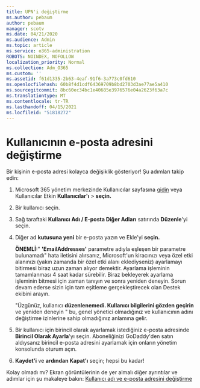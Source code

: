 ```yaml
---
title: UPN'i değiştirme
ms.author: pebaum
author: pebaum
manager: scotv
ms.date: 04/21/2020
ms.audience: Admin
ms.topic: article
ms.service: o365-administration
ROBOTS: NOINDEX, NOFOLLOW
localization_priority: Normal
ms.collection: Adm_O365
ms.custom: ''
ms.assetid: f61d1335-2b63-4eaf-91f6-3a773c0fd610
ms.openlocfilehash: 60b8f4d1cdf64369709b8bd2703d3ae77ae5a410
ms.sourcegitcommit: 8bc60ec34bc1e40685e3976576e04a2623f63a7c
ms.translationtype: MT
ms.contentlocale: tr-TR
ms.lasthandoff: 04/15/2021
ms.locfileid: "51818272"
---
```

# <a name="change-a-users-email-address"></a>Kullanıcının e-posta adresini değiştirme

Bir kişinin e-posta adresi kolayca değişiklik gösteriyor! Şu adımları takip edin:
  
1. Microsoft 365 yönetim merkezinde Kullanıcılar sayfasına [gidin](https://go.microsoft.com/fwlink/p/?linkid=834822) veya Kullanıcılar Etkin **Kullanıcılar'ı** \> **seçin.**
    
2. Bir kullanıcı seçin.
    
3. Sağ taraftaki **Kullanıcı Adı / E-posta Diğer Adları** satırında **Düzenle**'yi seçin.
    
4. Diğer ad **kutusuna yeni** bir e-posta yazın ve Ekle'yi **seçin.**
    
    **ÖNEMLİ:**" **'EmailAddresses'** parametre adıyla eşleşen bir parametre bulunamadı" hata iletisini alırsanız, Microsoft'un kiracınızı veya özel etki alanınızı (yakın zamanda bir özel etki alanı eklediyseniz) ayarlamayı bitirmesi biraz uzun zaman alıyor demektir. Ayarlama işleminin tamamlanması 4 saat kadar sürebilir. Biraz bekleyerek ayarlama işleminin bitmesi için zaman tanıyın ve sonra yeniden deneyin. Sorun devam ederse sizin için tam eşitleme gerçekleştirecek olan Destek ekibini arayın.
    
    "Üzgünüz, kullanıcı **düzenlenemedi. Kullanıcı bilgilerini gözden geçirin** ve yeniden deneyin " bu, genel yönetici olmadığınız ve kullanıcının adını değiştirme izinlerine sahip olmadığınız anlamına gelir.
    
5. Bir kullanıcı için birincil olarak ayarlamak istediğiniz e-posta adresinde **Birincil Olarak Ayarla**'yı seçin. Aboneliğinizi GoDaddy'den satın aldıysanız birincil e-posta adresini ayarlamak için onların yönetim konsolunda oturum açın. 
    
6. **Kaydet'i** ve **ardından Kapat'ı** seçin; hepsi bu kadar!
    
Kolay olmadı mı? Ekran görüntülerinin de yer almalı diğer ayrıntılar ve adımlar için şu makaleye bakın: [Kullanıcı adı ve e-posta adresini değiştirme](https://docs.microsoft.com/microsoft-365/admin/add-users/change-a-user-name-and-email-address)
  

